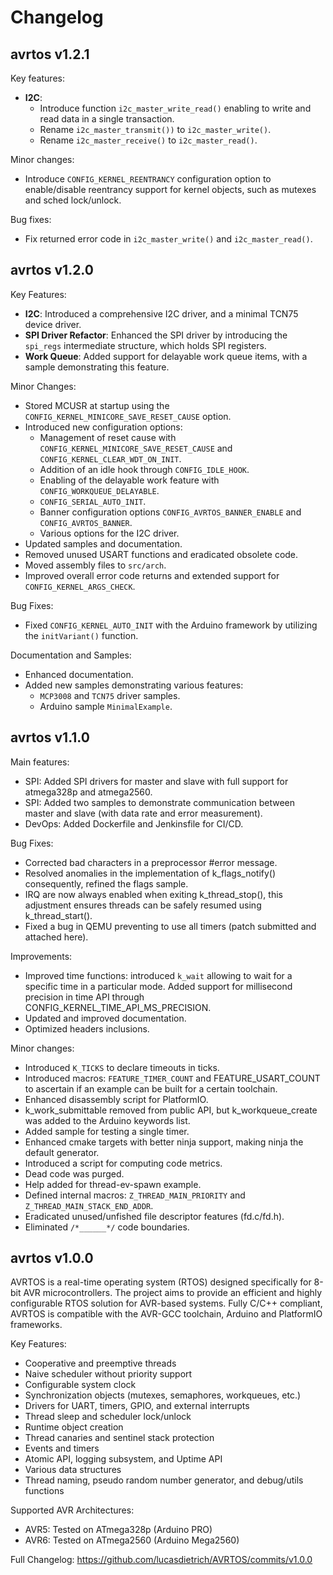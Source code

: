 # Changelog

## avrtos v1.2.1

Key features:
- **I2C**:
  - Introduce function `i2c_master_write_read()` enabling to write and 
  read data in a single transaction.
  - Rename `i2c_master_transmit())` to `i2c_master_write()`.
  - Rename `i2c_master_receive()` to `i2c_master_read()`.

Minor changes:
- Introduce `CONFIG_KERNEL_REENTRANCY` configuration option to enable/disable
  reentrancy support for kernel objects, such as mutexes and sched lock/unlock.

Bug fixes:
- Fix returned error code in `i2c_master_write()` and `i2c_master_read()`.

## avrtos v1.2.0

Key Features:
- **I2C**: Introduced a comprehensive I2C driver, and a minimal TCN75 device driver.
- **SPI Driver Refactor**: Enhanced the SPI driver by introducing the `spi_regs` intermediate structure, which holds SPI registers.
- **Work Queue**: Added support for delayable work queue items, with a sample demonstrating this feature.

Minor Changes:
- Stored MCUSR at startup using the `CONFIG_KERNEL_MINICORE_SAVE_RESET_CAUSE` option.
- Introduced new configuration options:
  - Management of reset cause with `CONFIG_KERNEL_MINICORE_SAVE_RESET_CAUSE` and `CONFIG_KERNEL_CLEAR_WDT_ON_INIT`.
  - Addition of an idle hook through `CONFIG_IDLE_HOOK`.
  - Enabling of the delayable work feature with `CONFIG_WORKQUEUE_DELAYABLE`.
  - `CONFIG_SERIAL_AUTO_INIT`.
  - Banner configuration options `CONFIG_AVRTOS_BANNER_ENABLE` and `CONFIG_AVRTOS_BANNER`.
  - Various options for the I2C driver.
- Updated samples and documentation.
- Removed unused USART functions and eradicated obsolete code.
- Moved assembly files to `src/arch`.
- Improved overall error code returns and extended support for `CONFIG_KERNEL_ARGS_CHECK`.

Bug Fixes:
- Fixed `CONFIG_KERNEL_AUTO_INIT` with the Arduino framework by utilizing the `initVariant()` function.

Documentation and Samples:
- Enhanced documentation.
- Added new samples demonstrating various features:
  - `MCP3008` and `TCN75` driver samples.
  - Arduino sample `MinimalExample`.

## avrtos v1.1.0

Main features:
- SPI: Added SPI drivers for master and slave with full support for atmega328p
  and atmega2560.
- SPI: Added two samples to demonstrate communication between master and slave
  (with data rate and error measurement).
- DevOps: Added Dockerfile and Jenkinsfile for CI/CD.
  
Bug Fixes:
- Corrected bad characters in a preprocessor #error message.
- Resolved anomalies in the implementation of k_flags_notify() consequently,
  refined the flags sample.
- IRQ are now always enabled when exiting k_thread_stop(), this adjustment
  ensures threads can be safely resumed using k_thread_start().
- Fixed a bug in QEMU preventing to use all timers (patch submitted and attached
  here).

Improvements:
- Improved time functions: introduced `k_wait` allowing to wait for a specific
  time in a particular mode. Added support for millisecond precision in time API
  through CONFIG_KERNEL_TIME_API_MS_PRECISION.
- Updated and improved documentation.
- Optimized headers inclusions.

Minor changes:
- Introduced `K_TICKS` to declare timeouts in ticks.
- Introduced macros: `FEATURE_TIMER_COUNT` and FEATURE_USART_COUNT to ascertain if
  an example can be built for a certain toolchain.
- Enhanced disassembly script for PlatformIO.
- k_work_submittable removed from public API, but k_workqueue_create was added
  to the Arduino keywords list.
- Added sample for testing a single timer.
- Enhanced cmake targets with better ninja support, making ninja the default
  generator.
- Introduced a script for computing code metrics.
- Dead code was purged.
- Help added for thread-ev-spawn example.
- Defined internal macros: `Z_THREAD_MAIN_PRIORITY` and
  `Z_THREAD_MAIN_STACK_END_ADDR`.
- Eradicated unused/unfished file descriptor features (fd.c/fd.h).
- Eliminated `/*______*/` code boundaries.

## avrtos v1.0.0

AVRTOS is a real-time operating system (RTOS) designed specifically for 8-bit
AVR microcontrollers. The project aims to provide an efficient and highly
configurable RTOS solution for AVR-based systems. Fully C/C++ compliant, AVRTOS
is compatible with the AVR-GCC toolchain, Arduino and PlatformIO frameworks.

Key Features:

- Cooperative and preemptive threads
- Naive scheduler without priority support
- Configurable system clock
- Synchronization objects (mutexes, semaphores, workqueues, etc.)
- Drivers for UART, timers, GPIO, and external interrupts
- Thread sleep and scheduler lock/unlock
- Runtime object creation
- Thread canaries and sentinel stack protection
- Events and timers
- Atomic API, logging subsystem, and Uptime API
- Various data structures
- Thread naming, pseudo random number generator, and debug/utils functions

Supported AVR Architectures:

- AVR5: Tested on ATmega328p (Arduino PRO)
- AVR6: Tested on ATmega2560 (Arduino Mega2560)

Full Changelog: https://github.com/lucasdietrich/AVRTOS/commits/v1.0.0